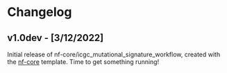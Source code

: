 # Changelog

## v1.0dev - [3/12/2022]

Initial release of nf-core/icgc_mutational_signature_workflow, created with the [nf-core](https://nf-co.re/) template. Time to get something running!

